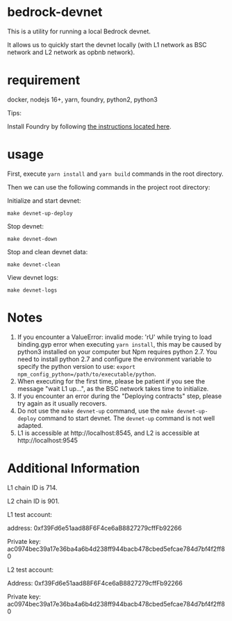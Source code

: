 # bedrock-devnet

This is a utility for running a local Bedrock devnet.

It allows us to quickly start the devnet locally (with L1 network as BSC network and L2 network as opbnb network).

# requirement

docker, nodejs 16+, yarn, foundry, python2, python3

Tips:

Install Foundry by following [the instructions located here](https://getfoundry.sh/).

# usage
First, execute `yarn install` and `yarn build` commands in the root directory.

Then we can use the following commands in the project root directory:

Initialize and start devnet:

```
make devnet-up-deploy

```

Stop devnet:

```
make devnet-down

```

Stop and clean devnet data:

```
make devnet-clean

```

View devnet logs:

```
make devnet-logs

```

# Notes
1. If you encounter a ValueError: invalid mode: 'rU' while trying to load binding.gyp error when executing `yarn install`, this may be caused by python3 installed on your computer but Npm requires python 2.7. You need to install python 2.7 and configure the environment variable to specify the python version to use: `export npm_config_python=/path/to/executable/python`.
2. When executing for the first time, please be patient if you see the message "wait L1 up...", as the BSC network takes time to initialize.
3. If you encounter an error during the "Deploying contracts" step, please try again as it usually recovers.
4. Do not use the `make devnet-up` command, use the `make devnet-up-deploy` command to start devnet. The `devnet-up` command is not well adapted.
5. L1 is accessible at http://localhost:8545, and L2 is accessible at http://localhost:9545

# Additional Information
L1 chain ID is 714.

L2 chain ID is 901.

L1 test account:

address: 0xf39Fd6e51aad88F6F4ce6aB8827279cffFb92266

Private key: ac0974bec39a17e36ba4a6b4d238ff944bacb478cbed5efcae784d7bf4f2ff80

L2 test account:

Address: 0xf39Fd6e51aad88F6F4ce6aB8827279cffFb92266

Private key: ac0974bec39a17e36ba4a6b4d238ff944bacb478cbed5efcae784d7bf4f2ff80

